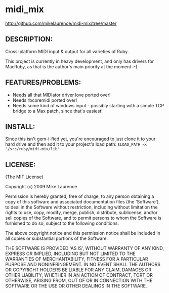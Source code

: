 # midi_mix

http://github.com/mikelaurence/midi-mix/tree/master

## DESCRIPTION:

Cross-platform MIDI input & output for all varieties of Ruby.

This project is currently in heavy development, and only has drivers for MacRuby, as that is the author's main priority at the moment :-)

## FEATURES/PROBLEMS:

* Needs all that MIDIator driver love ported over!
* Needs rbcoremidi ported over!
* Needs some kind of windows input - possibly starting with a simple TCP bridge to a Max patch, since that's easiest!

## INSTALL:

Since this isn't gem-i-fied yet, you're encouraged to just clone it to your hard drive and then add it to your project's load path:
`$LOAD_PATH << '/src/ruby/midi-mix/lib'`

## LICENSE:

(The MIT License)

Copyright (c) 2009 Mike Laurence

Permission is hereby granted, free of charge, to any person obtaining
a copy of this software and associated documentation files (the
'Software'), to deal in the Software without restriction, including
without limitation the rights to use, copy, modify, merge, publish,
distribute, sublicense, and/or sell copies of the Software, and to
permit persons to whom the Software is furnished to do so, subject to
the following conditions:

The above copyright notice and this permission notice shall be
included in all copies or substantial portions of the Software.

THE SOFTWARE IS PROVIDED 'AS IS', WITHOUT WARRANTY OF ANY KIND,
EXPRESS OR IMPLIED, INCLUDING BUT NOT LIMITED TO THE WARRANTIES OF
MERCHANTABILITY, FITNESS FOR A PARTICULAR PURPOSE AND NONINFRINGEMENT.
IN NO EVENT SHALL THE AUTHORS OR COPYRIGHT HOLDERS BE LIABLE FOR ANY
CLAIM, DAMAGES OR OTHER LIABILITY, WHETHER IN AN ACTION OF CONTRACT,
TORT OR OTHERWISE, ARISING FROM, OUT OF OR IN CONNECTION WITH THE
SOFTWARE OR THE USE OR OTHER DEALINGS IN THE SOFTWARE.

